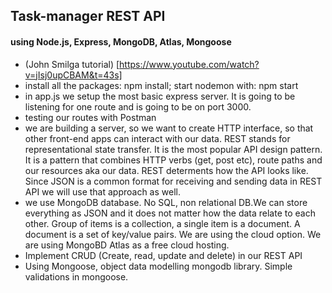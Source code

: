 ## Task-manager REST API

#### using Node.js, Express, MongoDB, Atlas, Mongoose

- (John Smilga tutorial) [https://www.youtube.com/watch?v=jIsj0upCBAM&t=43s]
- install all the packages: npm install; start nodemon with: npm start
- in app.js we setup the most basic express server. It is going to be listening for one route and is going to be on port 3000.
- testing our routes with Postman
- we are building a server, so we want to create HTTP interface, so that other front-end apps can interact with our data. REST stands for representational state transfer. It is the most popular API design pattern. It is a pattern that combines HTTP verbs (get, post etc), route paths and our resources aka our data. REST determents how the API looks like.
  Since JSON is a common format for receiving and sending data in REST API we will use that approach as well.
- we use MongoDB database. No SQL, non relational DB.We can store everything as JSON and it does not matter how the data relate to each other. Group of items is a collection, a single item is a document. A document is a set of key/value pairs. We are using the cloud option. We are using MongoBD Atlas as a free cloud hosting.
- Implement CRUD (Create, read, update and delete) in our REST API
- Using Mongoose, object data modelling mongodb library. Simple validations in mongoose.
